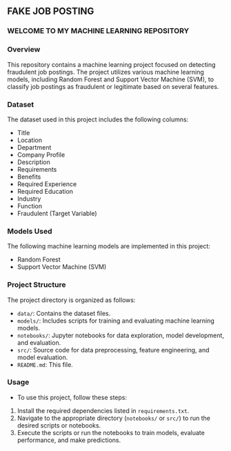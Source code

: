 ## FAKE JOB POSTING

### WELCOME TO MY MACHINE LEARNING REPOSITORY


### Overview
This repository contains a machine learning project focused on detecting fraudulent job postings. The project utilizes various machine learning models, including Random Forest and Support Vector Machine (SVM), to classify job postings as fraudulent or legitimate based on several features.

### Dataset
The dataset used in this project includes the following columns:
- Title
- Location
- Department
- Company Profile
- Description
- Requirements
- Benefits
- Required Experience
- Required Education
- Industry
- Function
- Fraudulent (Target Variable)

### Models Used
The following machine learning models are implemented in this project:
- Random Forest
- Support Vector Machine (SVM)

### Project Structure
The project directory is organized as follows:
- `data/`: Contains the dataset files.
- `models/`: Includes scripts for training and evaluating machine learning models.
- `notebooks/`: Jupyter notebooks for data exploration, model development, and evaluation.
- `src/`: Source code for data preprocessing, feature engineering, and model evaluation.
- `README.md`: This file.

### Usage
- To use this project, follow these steps:
1. Install the required dependencies listed in `requirements.txt`.
2. Navigate to the appropriate directory (`notebooks/` or `src/`) to run the desired scripts or notebooks.
3. Execute the scripts or run the notebooks to train models, evaluate performance, and make predictions.

